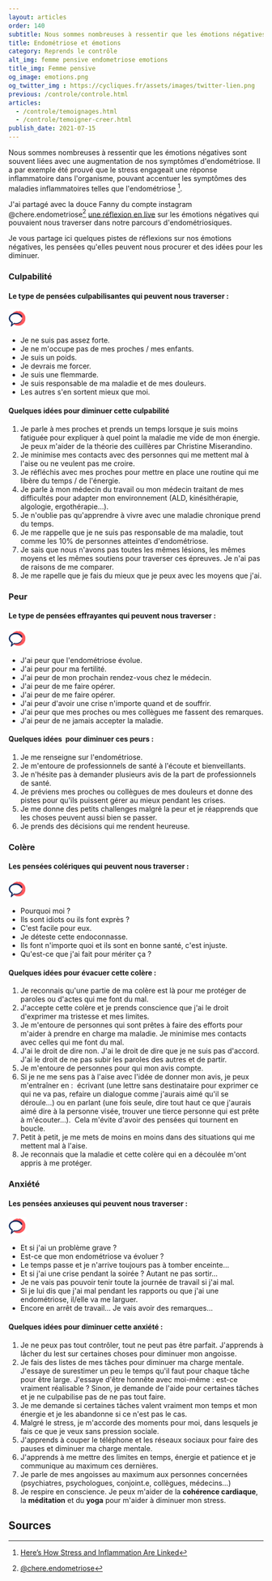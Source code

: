 ```yaml
---
layout: articles
order: 140
subtitle: Nous sommes nombreuses à ressentir que les émotions négatives sont souvent liées avec une augmentation de nos symptômes d’endométriose. Je vous partage ici quelques pistes de réflexions sur nos émotions négatives, les pensées qu’elles peuvent nous procurer et des idées pour les diminuer.
title: Endométriose et émotions
category: Reprends le contrôle
alt_img: femme pensive endometriose emotions
title_img: Femme pensive
og_image: emotions.png
og_twitter_img : https://cycliques.fr/assets/images/twitter-lien.png
previous: /controle/controle.html
articles:
  - /controle/temoignages.html
  - /controle/temoigner-creer.html
publish_date: 2021-07-15
---
```


Nous sommes nombreuses à ressentir que les émotions négatives sont souvent liées avec une augmentation de nos symptômes d'endométriose. Il a par exemple été prouvé que le stress engageait une réponse inflammatoire dans l'organisme, pouvant accentuer les symptômes des maladies inflammatoires telles que l'endométriose [^inflammation].

J'ai partagé avec la douce Fanny du compte instagram @chere.endometriose[^fanny]  [une réflexion en live](https://www.instagram.com/p/CLU8qa0q7R1/) sur les émotions négatives qui pouvaient nous traverser dans notre parcours d'endométriosiques.

Je vous partage ici quelques pistes de réflexions sur nos émotions négatives, les pensées qu'elles peuvent nous procurer et des idées pour les diminuer.

### Culpabilité
#### Le type de pensées culpabilisantes qui peuvent nous traverser :
<div class="container">
  <img src="/assets/images/svg/icones/think.svg" width="35" height="35">
  <ul class="list-center">
    <li>Je ne suis pas assez forte.</li>
    <li>Je ne m'occupe pas de mes proches / mes enfants.</li>
    <li>Je suis un poids.</li>
    <li>Je devrais me forcer.</li>
    <li>Je suis une flemmarde.</li>
    <li>Je suis responsable de ma maladie et de mes douleurs.</li>
    <li>Les autres s'en sortent mieux que moi.</li>
  </ul>
</div>

#### Quelques idées pour diminuer cette culpabilité
1. Je parle à mes proches et prends un temps lorsque je suis moins fatiguée pour expliquer à quel point la maladie me vide de mon énergie. Je peux m'aider de la théorie des cuillères par Christine Miserandino.
2. Je minimise mes contacts avec des personnes qui me mettent mal à l'aise ou ne veulent pas me croire.
3. Je réfléchis avec mes proches pour mettre en place une routine qui me libère du temps / de l'énergie.
4. Je parle à mon médecin du travail ou mon médecin traitant de mes difficultés pour adapter mon environnement (ALD, kinésithérapie, algologie, ergothérapie…).
5. Je n'oublie pas qu'apprendre à vivre avec une maladie chronique prend du temps.
6. Je me rappelle que je ne suis pas responsable de ma maladie, tout comme les 10% de personnes atteintes d'endométriose.
7. Je sais que nous n'avons pas toutes les mêmes lésions, les mêmes moyens et les mêmes soutiens pour traverser ces épreuves. Je n'ai pas de raisons de me comparer.
8. Je me rapelle que je fais du mieux que je peux avec les moyens que j'ai.

### Peur
#### Le type de pensées effrayantes qui peuvent nous traverser :
<div class="container">
  <img src="/assets/images/svg/icones/think.svg" width="35" height="35">
  <ul class="list-center">
    <li>J'ai peur que l'endométriose évolue.</li>
    <li>J'ai peur pour ma fertilité.</li>
    <li>J'ai peur de mon prochain rendez-vous chez le médecin.</li>
    <li>J'ai peur de me faire opérer.</li>
    <li>J'ai peur de me faire opérer.</li>
    <li>J'ai peur d'avoir une crise n'importe quand et de souffrir.</li>
    <li>J'ai peur que mes proches ou mes collègues me fassent des remarques.</li>
    <li>J'ai peur de ne jamais accepter la maladie.</li>
  </ul>
</div>

#### Quelques idées  pour diminuer ces peurs :
1. Je me renseigne sur l'endométriose.
2. Je m'entoure de professionnels de santé à l'écoute et bienveillants.
3. Je n'hésite pas à demander plusieurs avis de la part de professionnels de santé.
4. Je préviens mes proches ou collègues de mes douleurs et donne des pistes pour qu'ils puissent gérer au mieux pendant les crises.
5. Je me donne des petits challenges malgré la peur et je réapprends que les choses peuvent aussi bien se passer.
6. Je prends des décisions qui me rendent heureuse.

### Colère
#### Les pensées colériques qui peuvent nous traverser :
<div class="container">
  <img src="/assets/images/svg/icones/think.svg" width="35" height="35">
  <ul class="list-center">
    <li>Pourquoi moi ?</li>
    <li>Ils sont idiots ou ils font exprès ?</li>
    <li>C'est facile pour eux.</li>
    <li>Je déteste cette endoconnasse.</li>
    <li>Ils font n'importe quoi et ils sont en bonne santé, c'est injuste.</li>
    <li>Qu'est-ce que j'ai fait pour mériter ça ?</li>
  </ul>
</div>

#### Quelques idées pour évacuer cette colère :
1. Je reconnais qu'une partie de ma colère est là pour me protéger de paroles ou d'actes qui me font du mal.
2. J'accepte cette colère et je prends conscience que j'ai le droit d'exprimer ma tristesse et mes limites.
3. Je m'entoure de personnes qui sont prêtes à faire des efforts pour m'aider à prendre en charge ma maladie. Je minimise mes contacts avec celles qui me font du mal.
4. J'ai le droit de dire non. J'ai le droit de dire que je ne suis pas d'accord. J'ai le droit de ne pas subir les paroles des autres et de partir.
5. Je m'entoure de personnes pour qui mon avis compte.
6. Si je ne me sens pas à l'aise avec l'idée de donner mon avis, je peux m'entraîner en :  écrivant (une lettre sans destinataire pour exprimer ce qui ne va pas, refaire un dialogue comme j'aurais aimé qu'il se déroule…) ou en parlant (une fois seule, dire tout haut ce que j'aurais aimé dire à la personne visée, trouver une tierce personne qui est prête à m'écouter…).  Cela m'évite d'avoir des pensées qui tournent en boucle.
7. Petit à petit, je me mets de moins en moins dans des situations qui me mettent mal à l'aise.
8. Je reconnais que la maladie et cette colère qui en a découlée m'ont appris à me protéger.

### Anxiété
#### Les pensées anxieuses qui peuvent nous traverser :
<div class="container">
  <img src="/assets/images/svg/icones/think.svg" width="35" height="35">
  <ul class="list-center">
    <li>Et si j'ai un problème grave ?</li>
    <li>Est-ce que mon endométriose va évoluer ?</li>
    <li>Le temps passe et je n'arrive toujours pas à tomber enceinte…</li>
    <li>Et si j'ai une crise pendant la soirée ? Autant ne pas sortir…</li>
    <li>Je ne vais pas pouvoir tenir toute la journée de travail si j'ai mal.</li>
    <li>Si je lui dis que j'ai mal pendant les rapports ou que j'ai une endométriose, il/elle va me larguer.</li>
    <li>Encore en arrêt de travail… Je vais avoir des remarques…</li>
  </ul>
</div>

#### Quelques idées pour diminuer cette anxiété :
1. Je ne peux pas tout contrôler, tout ne peut pas être parfait. J'apprends à lâcher du lest sur certaines choses pour diminuer mon angoisse.
2. Je fais des listes de mes tâches pour diminuer ma charge mentale. J'essaye de surestimer un peu le temps qu'il faut pour chaque tâche pour être large. J'essaye d'être honnête avec moi-même : est-ce vraiment réalisable ? Sinon, je demande de l'aide pour certaines tâches et je ne culpabilise pas de ne pas tout faire.
3. Je me demande si certaines tâches valent vraiment mon temps et mon énergie et je les abandonne si ce n'est pas le cas.
4. Malgré le stress, je m'accorde des moments pour moi, dans lesquels je fais ce que je veux sans pression sociale.
5. J'apprends à couper le téléphone et les réseaux sociaux pour faire des pauses et diminuer ma charge mentale.
6. J'apprends à me mettre des limites en temps, énergie et patience et je communique au maximum ces dernières.
7. Je parle de mes angoisses au maximum aux personnes concernées (psychiatres, psychologues, conjoint.e, collègues, médecins…)
8. Je respire en conscience. Je peux m'aider de la **cohérence cardiaque**, la **méditation** et du **yoga** pour m'aider à diminuer mon stress.

## Sources
[^inflammation]: [Here’s How Stress and Inflammation Are Linked](https://www.everydayhealth.com/wellness/united-states-of-stress/link-between-stress-inflammation/)
[^fanny]: [@chere.endometriose](https://www.instagram.com/chere.endometriose/)